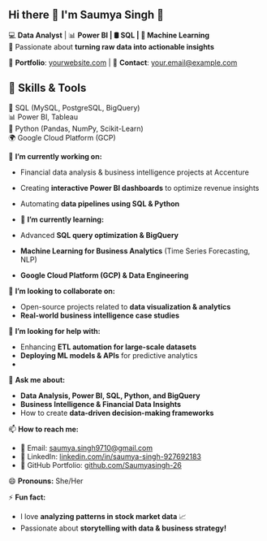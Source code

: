 ## Hi there 👋 I'm Saumya Singh 👋 

💻 **Data Analyst** | 📊 **Power BI | 🛢 SQL | 🧠 Machine Learning**  
🎯 Passionate about **turning raw data into actionable insights**  

🔗 **Portfolio**: [yourwebsite.com](#) | 📧 **Contact**: your.email@example.com  

## 🚀 Skills & Tools  
💾 SQL (MySQL, PostgreSQL, BigQuery)  
📊 Power BI, Tableau  
🐍 Python (Pandas, NumPy, Scikit-Learn)  
🌍 Google Cloud Platform (GCP)  

🔭 **I’m currently working on:**  
- Financial data analysis & business intelligence projects at Accenture  
- Creating **interactive Power BI dashboards** to optimize revenue insights  
- Automating **data pipelines using SQL & Python**  

- 🌱 **I’m currently learning:**
- Advanced **SQL query optimization & BigQuery**  
- **Machine Learning for Business Analytics** (Time Series Forecasting, NLP)  
- **Google Cloud Platform (GCP) & Data Engineering**  

👯 **I’m looking to collaborate on:**  
- Open-source projects related to **data visualization & analytics**  
- **Real-world business intelligence case studies**  

🤔 **I’m looking for help with:**  
- Enhancing **ETL automation for large-scale datasets**  
- **Deploying ML models & APIs** for predictive analytics
- 
💬 **Ask me about:**  
- **Data Analysis, Power BI, SQL, Python, and BigQuery**  
- **Business Intelligence & Financial Data Insights**  
- How to create **data-driven decision-making frameworks**  

📫 **How to reach me:**  
- 📧 Email: saumya.singh9710@gmail.com  
- 🔗 LinkedIn: [linkedin.com/in/saumya-singh-927692183](https://linkedin.com/in/saumya-singh-927692183)  
- 📂 GitHub Portfolio: [github.com/Saumyasingh-26](https://github.com/)  

😄 **Pronouns:** She/Her  

⚡ **Fun fact:**  
- I love **analyzing patterns in stock market data** 📈  
- Passionate about **storytelling with data & business strategy!**  
